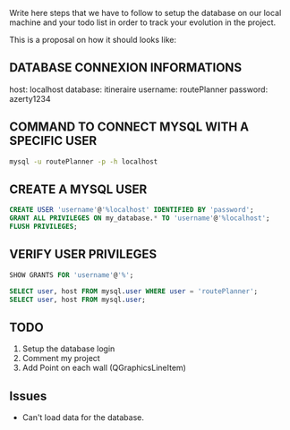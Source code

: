 Write here steps that we have to follow to setup the database on our local machine and your todo list in order to track your evolution in the project.

This is a proposal on how it should looks like:

## DATABASE CONNEXION INFORMATIONS
host: localhost
database: itineraire
username: routePlanner
password: azerty1234

## COMMAND TO CONNECT MYSQL WITH A SPECIFIC USER 
```sh
mysql -u routePlanner -p -h localhost
```

## CREATE A MYSQL USER
``` sql
CREATE USER 'username'@'%localhost' IDENTIFIED BY 'password';
GRANT ALL PRIVILEGES ON my_database.* TO 'username'@'%localhost';
FLUSH PRIVILEGES;
```

## VERIFY USER PRIVILEGES
``` sql
SHOW GRANTS FOR 'username'@'%';
```
```sql
SELECT user, host FROM mysql.user WHERE user = 'routePlanner';
SELECT user, host FROM mysql.user;
```


## TODO
1. Setup the database login
2. Comment my project
3. Add Point on each wall (QGraphicsLineItem)

## Issues
- Can't load data for the database.